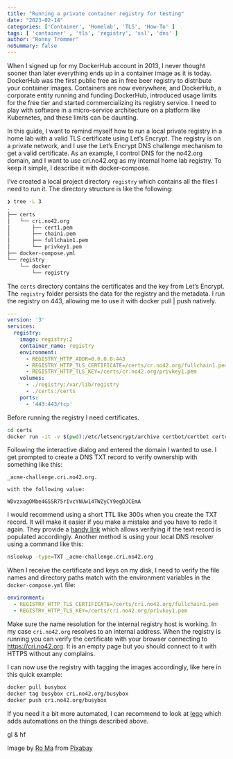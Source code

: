 ```yaml
---
title: "Running a private container registry for testing"
date: "2023-02-14"
categories: ['Container', 'Homelab', 'TLS', 'How-To' ]
tags: [ 'container' , 'tls', 'registry', 'ssl', 'dns' ]
author: "Ronny Trommer"
noSummary: false
---
```


When I signed up for my DockerHub account in 2013, I never thought sooner than later everything ends up in a container image as it is today. DockerHub was the first public free as in free beer registry to distribute your container images. Containers are now everywhere, and DockerHub, a corporate entity running and funding DockerHub, introduced usage limits for the free tier and started commercializing its registry service. I need to play with software in a micro-service architecture on a platform like Kubernetes, and these limits can be daunting.

In this guide, I want to remind myself how to run a local private registry in a home lab with a valid TLS certificate using Let’s Encrypt. The registry is on a private network, and I use the Let’s Encrypt DNS challenge mechanism to get a valid certificate. As an example, I control DNS for the no42.org domain, and I want to use cri.no42.org as my internal home lab registry.
To keep it simple, I describe it with docker-compose.

I’ve created a local project directory `registry` which contains all the files I need to run it. The directory structure is like the following:

```bash
❯ tree -L 3
.
├── certs
│   └── cri.no42.org
│       ├── cert1.pem
│       ├── chain1.pem
│       ├── fullchain1.pem
│       └── privkey1.pem
├── docker-compose.yml
└── registry
    └── docker
        └── registry
```

The `certs` directory contains the certificates and the key from Let’s Encrypt. The `registry` folder persists the data for the registry and the metadata. I run the registry on 443, allowing me to use it with docker pull | push natively.

```yaml
---
version: '3'
services:
  registry:
    image: registry:2
    container_name: registry
    environment:
      - REGISTRY_HTTP_ADDR=0.0.0.0:443
      - REGISTRY_HTTP_TLS_CERTIFICATE=/certs/cr.no42.org/fullchain1.pem
      - REGISTRY_HTTP_TLS_KEY=/certs/cr.no42.org/privkey1.pem
    volumes:
      - ./registry:/var/lib/registry
      - ./certs:/certs
    ports:
      - '443:443/tcp'
```

Before running the registry I need certificates. 

```bash
cd certs
docker run -it -v $(pwd):/etc/letsencrypt/archive certbot/certbot certonly --preferred-challenges dns --manual
```

Following the interactive dialog and entered the domain I wanted to use. I get prompted to create a DNS TXT record to verify ownership with something like this:

```plain
_acme-challenge.cri.no42.org.

with the following value:

WDvzxagOMbe4GSSR75rIvcYNUw14TWZyCY9egDJCEmA
```

I would recommend using a short TTL like 300s when you create the TXT record. It will make it easier if you make a mistake and you have to redo it again. They provide a [handy link](https://toolbox.googleapps.com/apps/dig/#TXT/_acme-challenge.cri.no42.org) which allows verifying if the text record is populated accordingly.
Another method is using your local DNS resolver using a command like this:

```bash
nslookup -type=TXT _acme-challenge.cri.no42.org
```

When I receive the certificate and keys on my disk, I need to verify the file names and directory paths match with the environment variables in the `docker-compose.yml` file:

```yaml
environment:
  - REGISTRY_HTTP_TLS_CERTIFICATE=/certs/cri.no42.org/fullchain1.pem
  - REGISTRY_HTTP_TLS_KEY=/certs/cri.no42.org/privkey1.pem
```

Make sure the name resolution for the internal registry host is working. In my case `cri.no42.org` resolves to an internal address. When the registry is running you can verify the certificate with your browser connecting to https://cri.no42.org. It is an empty page but you should connect to it with HTTPS without any complains.

I can now use the registry with tagging the images accordingly, like here in this quick example:

```bash
docker pull busybox
docker tag busybox cri.no42.org/busybox
docker push cri.no42.org/busybox
```

If you need it a bit more automated, I can recommend to look at [lego](https://go-acme.github.io/lego/) which adds automations on the things described above.

gl & hf


Image by [Ro Ma](https://pixabay.com/users/roma1880-2180741/?utm_source=link-attribution&amp;utm_medium=referral&amp;utm_campaign=image&amp;utm_content=3859388) from [Pixabay](https://pixabay.com//?utm_source=link-attribution&amp;utm_medium=referral&amp;utm_campaign=image&amp;utm_content=3859388)

